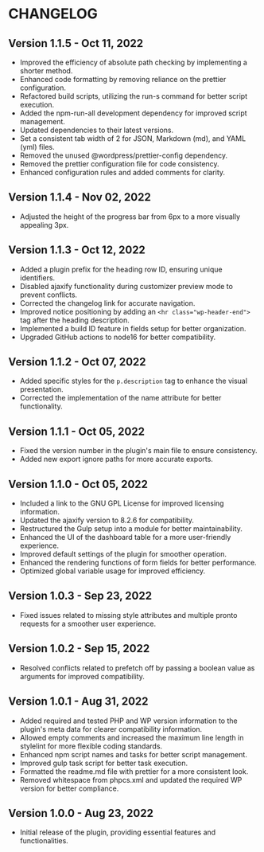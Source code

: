 # CHANGELOG

## Version 1.1.5 - Oct 11, 2022

- Improved the efficiency of absolute path checking by implementing a shorter method.
- Enhanced code formatting by removing reliance on the prettier configuration.
- Refactored build scripts, utilizing the run-s command for better script execution.
- Added the npm-run-all development dependency for improved script management.
- Updated dependencies to their latest versions.
- Set a consistent tab width of 2 for JSON, Markdown (md), and YAML (yml) files.
- Removed the unused @wordpress/prettier-config dependency.
- Removed the prettier configuration file for code consistency.
- Enhanced configuration rules and added comments for clarity.

## Version 1.1.4 - Nov 02, 2022

- Adjusted the height of the progress bar from 6px to a more visually appealing 3px.

## Version 1.1.3 - Oct 12, 2022

- Added a plugin prefix for the heading row ID, ensuring unique identifiers.
- Disabled ajaxify functionality during customizer preview mode to prevent conflicts.
- Corrected the changelog link for accurate navigation.
- Improved notice positioning by adding an `<hr class="wp-header-end">` tag after the heading description.
- Implemented a build ID feature in fields setup for better organization.
- Upgraded GitHub actions to node16 for better compatibility.

## Version 1.1.2 - Oct 07, 2022

- Added specific styles for the `p.description` tag to enhance the visual presentation.
- Corrected the implementation of the name attribute for better functionality.

## Version 1.1.1 - Oct 05, 2022

- Fixed the version number in the plugin's main file to ensure consistency.
- Added new export ignore paths for more accurate exports.

## Version 1.1.0 - Oct 05, 2022

- Included a link to the GNU GPL License for improved licensing information.
- Updated the ajaxify version to 8.2.6 for compatibility.
- Restructured the Gulp setup into a module for better maintainability.
- Enhanced the UI of the dashboard table for a more user-friendly experience.
- Improved default settings of the plugin for smoother operation.
- Enhanced the rendering functions of form fields for better performance.
- Optimized global variable usage for improved efficiency.

## Version 1.0.3 - Sep 23, 2022

- Fixed issues related to missing style attributes and multiple pronto requests for a smoother user experience.

## Version 1.0.2 - Sep 15, 2022

- Resolved conflicts related to prefetch off by passing a boolean value as arguments for improved compatibility.

## Version 1.0.1 - Aug 31, 2022

- Added required and tested PHP and WP version information to the plugin's meta data for clearer compatibility information.
- Allowed empty comments and increased the maximum line length in stylelint for more flexible coding standards.
- Enhanced npm script names and tasks for better script management.
- Improved gulp task script for better task execution.
- Formatted the readme.md file with prettier for a more consistent look.
- Removed whitespace from phpcs.xml and updated the required WP version for better compliance.

## Version 1.0.0 - Aug 23, 2022

- Initial release of the plugin, providing essential features and functionalities.
